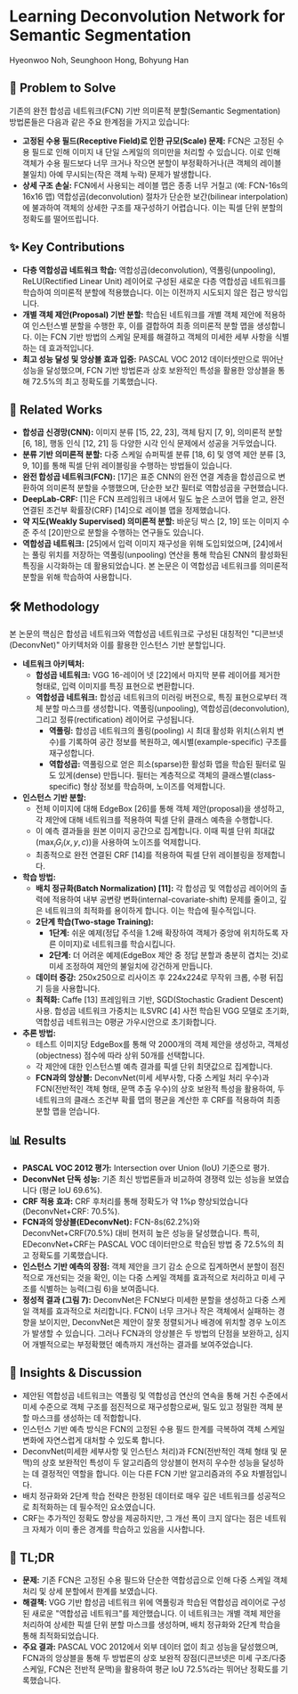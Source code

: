 # Learning Deconvolution Network for Semantic Segmentation

Hyeonwoo Noh, Seunghoon Hong, Bohyung Han

## 🧩 Problem to Solve

기존의 완전 합성곱 네트워크(FCN) 기반 의미론적 분할(Semantic Segmentation) 방법론들은 다음과 같은 주요 한계점을 가지고 있습니다:

- **고정된 수용 필드(Receptive Field)로 인한 규모(Scale) 문제:** FCN은 고정된 수용 필드로 인해 이미지 내 단일 스케일의 의미만을 처리할 수 있습니다. 이로 인해 객체가 수용 필드보다 너무 크거나 작으면 분할이 부정확하거나(큰 객체의 레이블 불일치) 아예 무시되는(작은 객체 누락) 문제가 발생합니다.
- **상세 구조 손실:** FCN에서 사용되는 레이블 맵은 종종 너무 거칠고 (예: FCN-16s의 16x16 맵) 역합성곱(deconvolution) 절차가 단순한 보간(bilinear interpolation)에 불과하여 객체의 상세한 구조를 재구성하기 어렵습니다. 이는 픽셀 단위 분할의 정확도를 떨어뜨립니다.

## ✨ Key Contributions

- **다층 역합성곱 네트워크 학습:** 역합성곱(deconvolution), 역풀링(unpooling), ReLU(Rectified Linear Unit) 레이어로 구성된 새로운 다층 역합성곱 네트워크를 학습하여 의미론적 분할에 적용했습니다. 이는 이전까지 시도되지 않은 접근 방식입니다.
- **개별 객체 제안(Proposal) 기반 분할:** 학습된 네트워크를 개별 객체 제안에 적용하여 인스턴스별 분할을 수행한 후, 이를 결합하여 최종 의미론적 분할 맵을 생성합니다. 이는 FCN 기반 방법의 스케일 문제를 해결하고 객체의 미세한 세부 사항을 식별하는 데 효과적입니다.
- **최고 성능 달성 및 앙상블 효과 입증:** PASCAL VOC 2012 데이터셋만으로 뛰어난 성능을 달성했으며, FCN 기반 방법론과 상호 보완적인 특성을 활용한 앙상블을 통해 72.5%의 최고 정확도를 기록했습니다.

## 📎 Related Works

- **합성곱 신경망(CNN):** 이미지 분류 [15, 22, 23], 객체 탐지 [7, 9], 의미론적 분할 [6, 18], 행동 인식 [12, 21] 등 다양한 시각 인식 문제에서 성공을 거두었습니다.
- **분류 기반 의미론적 분할:** 다중 스케일 슈퍼픽셀 분류 [18, 6] 및 영역 제안 분류 [3, 9, 10]를 통해 픽셀 단위 레이블링을 수행하는 방법들이 있습니다.
- **완전 합성곱 네트워크(FCN):** [17]은 표준 CNN의 완전 연결 계층을 합성곱으로 변환하여 의미론적 분할을 수행했으며, 단순한 보간 필터로 역합성곱을 구현했습니다.
- **DeepLab-CRF:** [1]은 FCN 프레임워크 내에서 밀도 높은 스코어 맵을 얻고, 완전 연결된 조건부 확률장(CRF) [14]으로 레이블 맵을 정제했습니다.
- **약 지도(Weakly Supervised) 의미론적 분할:** 바운딩 박스 [2, 19] 또는 이미지 수준 주석 [20]만으로 분할을 수행하는 연구들도 있습니다.
- **역합성곱 네트워크:** [25]에서 입력 이미지 재구성을 위해 도입되었으며, [24]에서는 풀링 위치를 저장하는 역풀링(unpooling) 연산을 통해 학습된 CNN의 활성화된 특징을 시각화하는 데 활용되었습니다. 본 논문은 이 역합성곱 네트워크를 의미론적 분할을 위해 학습하여 사용합니다.

## 🛠️ Methodology

본 논문의 핵심은 합성곱 네트워크와 역합성곱 네트워크로 구성된 대칭적인 "디콘브넷(DeconvNet)" 아키텍처와 이를 활용한 인스턴스 기반 분할입니다.

- **네트워크 아키텍처:**
  - **합성곱 네트워크:** VGG 16-레이어 넷 [22]에서 마지막 분류 레이어를 제거한 형태로, 입력 이미지를 특징 표현으로 변환합니다.
  - **역합성곱 네트워크:** 합성곱 네트워크의 미러링 버전으로, 특징 표현으로부터 객체 분할 마스크를 생성합니다. 역풀링($\text{unpooling}$), 역합성곱($\text{deconvolution}$), 그리고 정류($\text{rectification}$) 레이어로 구성됩니다.
    - **역풀링:** 합성곱 네트워크의 풀링($\text{pooling}$) 시 최대 활성화 위치(스위치 변수)를 기록하여 공간 정보를 복원하고, 예시별(example-specific) 구조를 재구성합니다.
    - **역합성곱:** 역풀링으로 얻은 희소(sparse)한 활성화 맵을 학습된 필터로 밀도 있게(dense) 만듭니다. 필터는 계층적으로 객체의 클래스별($\text{class-specific}$) 형상 정보를 학습하며, 노이즈를 억제합니다.
- **인스턴스 기반 분할:**
  - 전체 이미지에 대해 EdgeBox [26]를 통해 객체 제안(proposal)을 생성하고, 각 제안에 대해 네트워크를 적용하여 픽셀 단위 클래스 예측을 수행합니다.
  - 이 예측 결과들을 원본 이미지 공간으로 집계합니다. 이때 픽셀 단위 최대값($\max_{i} G_{i}(x,y,c)$)을 사용하여 노이즈를 억제합니다.
  - 최종적으로 완전 연결된 CRF [14]를 적용하여 픽셀 단위 레이블링을 정제합니다.
- **학습 방법:**
  - **배치 정규화(Batch Normalization) [11]:** 각 합성곱 및 역합성곱 레이어의 출력에 적용하여 내부 공변량 변화(internal-covariate-shift) 문제를 줄이고, 깊은 네트워크의 최적화를 용이하게 합니다. 이는 학습에 필수적입니다.
  - **2단계 학습(Two-stage Training):**
    - **1단계:** 쉬운 예제(정답 주석을 1.2배 확장하여 객체가 중앙에 위치하도록 자른 이미지)로 네트워크를 학습시킵니다.
    - **2단계:** 더 어려운 예제(EdgeBox 제안 중 정답 분할과 충분히 겹치는 것)로 미세 조정하여 제안의 불일치에 강건하게 만듭니다.
  - **데이터 증강:** 250x250으로 리사이즈 후 224x224로 무작위 크롭, 수평 뒤집기 등을 사용합니다.
  - **최적화:** Caffe [13] 프레임워크 기반, SGD(Stochastic Gradient Descent) 사용. 합성곱 네트워크 가중치는 ILSVRC [4] 사전 학습된 VGG 모델로 초기화, 역합성곱 네트워크는 0평균 가우시안으로 초기화합니다.
- **추론 방법:**
  - 테스트 이미지당 EdgeBox를 통해 약 2000개의 객체 제안을 생성하고, 객체성(objectness) 점수에 따라 상위 50개를 선택합니다.
  - 각 제안에 대한 인스턴스별 예측 결과를 픽셀 단위 최댓값으로 집계합니다.
  - **FCN과의 앙상블:** DeconvNet(미세 세부사항, 다중 스케일 처리 우수)과 FCN(전반적인 객체 형태, 문맥 추출 우수)의 상호 보완적 특성을 활용하여, 두 네트워크의 클래스 조건부 확률 맵의 평균을 계산한 후 CRF를 적용하여 최종 분할 맵을 얻습니다.

## 📊 Results

- **PASCAL VOC 2012 평가:** Intersection over Union (IoU) 기준으로 평가.
- **DeconvNet 단독 성능:** 기존 최신 방법론들과 비교하여 경쟁력 있는 성능을 보였습니다 (평균 IoU 69.6%).
- **CRF 적용 효과:** CRF 후처리를 통해 정확도가 약 1%p 향상되었습니다 (DeconvNet+CRF: 70.5%).
- **FCN과의 앙상블(EDeconvNet):** FCN-8s(62.2%)와 DeconvNet+CRF(70.5%) 대비 현저히 높은 성능을 달성했습니다. 특히, EDeconvNet+CRF는 PASCAL VOC 데이터만으로 학습된 방법 중 72.5%의 최고 정확도를 기록했습니다.
- **인스턴스 기반 예측의 장점:** 객체 제안을 크기 감소 순으로 집계하면서 분할이 점진적으로 개선되는 것을 확인, 이는 다중 스케일 객체를 효과적으로 처리하고 미세 구조를 식별하는 능력(그림 6)을 보여줍니다.
- **정성적 결과 (그림 7):** DeconvNet은 FCN보다 미세한 분할을 생성하고 다중 스케일 객체를 효과적으로 처리합니다. FCN이 너무 크거나 작은 객체에서 실패하는 경향을 보이지만, DeconvNet은 제안이 잘못 정렬되거나 배경에 위치할 경우 노이즈가 발생할 수 있습니다. 그러나 FCN과의 앙상블은 두 방법의 단점을 보완하고, 심지어 개별적으로는 부정확했던 예측까지 개선하는 결과를 보여주었습니다.

## 🧠 Insights & Discussion

- 제안된 역합성곱 네트워크는 역풀링 및 역합성곱 연산의 연속을 통해 거친 수준에서 미세 수준으로 객체 구조를 점진적으로 재구성함으로써, 밀도 있고 정밀한 객체 분할 마스크를 생성하는 데 적합합니다.
- 인스턴스 기반 예측 방식은 FCN의 고정된 수용 필드 한계를 극복하여 객체 스케일 변화에 자연스럽게 대처할 수 있도록 합니다.
- DeconvNet(미세한 세부사항 및 인스턴스 처리)과 FCN(전반적인 객체 형태 및 문맥)의 상호 보완적인 특성이 두 알고리즘의 앙상블이 현저히 우수한 성능을 달성하는 데 결정적인 역할을 합니다. 이는 다른 FCN 기반 알고리즘과의 주요 차별점입니다.
- 배치 정규화와 2단계 학습 전략은 한정된 데이터로 매우 깊은 네트워크를 성공적으로 최적화하는 데 필수적인 요소였습니다.
- CRF는 추가적인 정확도 향상을 제공하지만, 그 개선 폭이 크지 않다는 점은 네트워크 자체가 이미 좋은 경계를 학습하고 있음을 시사합니다.

## 📌 TL;DR

- **문제:** 기존 FCN은 고정된 수용 필드와 단순한 역합성곱으로 인해 다중 스케일 객체 처리 및 상세 분할에서 한계를 보였습니다.
- **해결책:** VGG 기반 합성곱 네트워크 위에 역풀링과 학습된 역합성곱 레이어로 구성된 새로운 "역합성곱 네트워크"를 제안했습니다. 이 네트워크는 개별 객체 제안을 처리하여 상세한 픽셀 단위 분할 마스크를 생성하며, 배치 정규화와 2단계 학습을 통해 최적화되었습니다.
- **주요 결과:** PASCAL VOC 2012에서 외부 데이터 없이 최고 성능을 달성했으며, FCN과의 앙상블을 통해 두 방법론의 상호 보완적 장점(디콘브넷은 미세 구조/다중 스케일, FCN은 전반적 문맥)을 활용하여 평균 IoU 72.5%라는 뛰어난 정확도를 기록했습니다.
